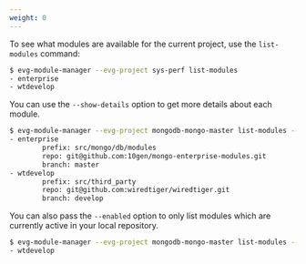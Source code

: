 ```yaml
---
weight: 0
---
```

To see what modules are available for the current project, use the `list-modules` command:

```bash
$ evg-module-manager --evg-project sys-perf list-modules
- enterprise
- wtdevelop
```

You can use the `--show-details` option to get more details about each module.

```bash
$ evg-module-manager --evg-project mongodb-mongo-master list-modules --show-details
- enterprise
        prefix: src/mongo/db/modules
        repo: git@github.com:10gen/mongo-enterprise-modules.git
        branch: master
- wtdevelop
        prefix: src/third_party
        repo: git@github.com:wiredtiger/wiredtiger.git
        branch: develop
```
You can also pass the `--enabled` option to only list modules which are currently active in your
local repository.

```bash
$ evg-module-manager --evg-project mongodb-mongo-master list-modules --enabled
- wtdevelop
```
